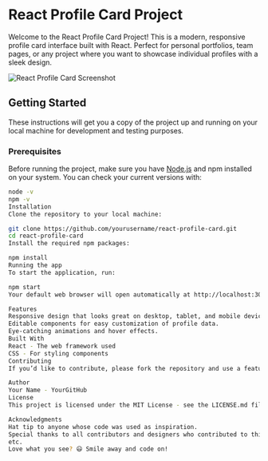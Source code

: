# React Profile Card Project

Welcome to the React Profile Card Project! This is a modern, responsive profile card interface built with React. Perfect for personal portfolios, team pages, or any project where you want to showcase individual profiles with a sleek design.

![React Profile Card Screenshot](screenshot.png) <!-- Replace with a link to your project's screenshot -->

## Getting Started

These instructions will get you a copy of the project up and running on your local machine for development and testing purposes.

### Prerequisites

Before running the project, make sure you have [Node.js](https://nodejs.org/en/download/) and npm installed on your system. You can check your current versions with:

```bash
node -v
npm -v
Installation
Clone the repository to your local machine:

git clone https://github.com/yourusername/react-profile-card.git
cd react-profile-card
Install the required npm packages:

npm install
Running the app
To start the application, run:

npm start
Your default web browser will open automatically at http://localhost:3000/ where you can see the profile card in action.

Features
Responsive design that looks great on desktop, tablet, and mobile devices.
Editable components for easy customization of profile data.
Eye-catching animations and hover effects.
Built With
React - The web framework used
CSS - For styling components
Contributing
If you’d like to contribute, please fork the repository and use a feature branch. Pull requests are warmly welcome.

Author
Your Name - YourGitHub
License
This project is licensed under the MIT License - see the LICENSE.md file for details.

Acknowledgments
Hat tip to anyone whose code was used as inspiration.
Special thanks to all contributors and designers who contributed to this project.
etc.
Love what you see? 😃 Smile away and code on!

